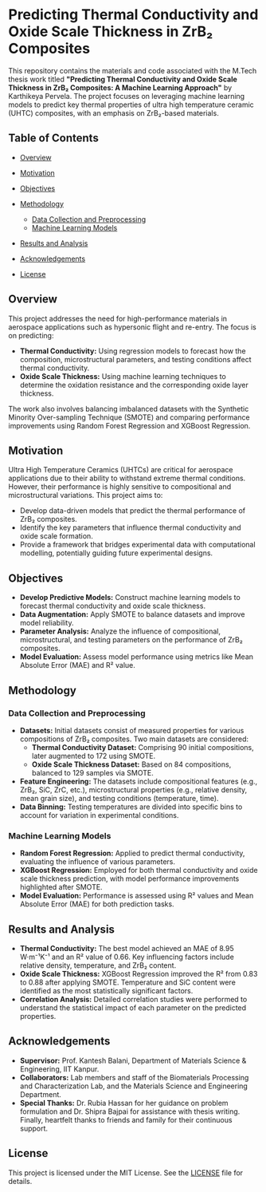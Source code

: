 # Predicting Thermal Conductivity and Oxide Scale Thickness in ZrB₂ Composites

This repository contains the materials and code associated with the M.Tech thesis work titled **"Predicting Thermal Conductivity and Oxide Scale Thickness in ZrB₂ Composites: A Machine Learning Approach"** by Karthikeya Pervela. The project focuses on leveraging machine learning models to predict key thermal properties of ultra high temperature ceramic (UHTC) composites, with an emphasis on ZrB₂-based materials.

## Table of Contents

- [Overview](#overview)
- [Motivation](#motivation)
- [Objectives](#objectives)
- [Methodology](#methodology)
  - [Data Collection and Preprocessing](#data-collection-and-preprocessing)
  - [Machine Learning Models](#machine-learning-models)
- [Results and Analysis](#results-and-analysis)

- [Acknowledgements](#acknowledgements)
- [License](#license)

## Overview

This project addresses the need for high-performance materials in aerospace applications such as hypersonic flight and re-entry. The focus is on predicting:
- **Thermal Conductivity:** Using regression models to forecast how the composition, microstructural parameters, and testing conditions affect thermal conductivity.
- **Oxide Scale Thickness:** Using machine learning techniques to determine the oxidation resistance and the corresponding oxide layer thickness.

The work also involves balancing imbalanced datasets with the Synthetic Minority Over-sampling Technique (SMOTE) and comparing performance improvements using Random Forest Regression and XGBoost Regression.

## Motivation

Ultra High Temperature Ceramics (UHTCs) are critical for aerospace applications due to their ability to withstand extreme thermal conditions. However, their performance is highly sensitive to compositional and microstructural variations. This project aims to:
- Develop data-driven models that predict the thermal performance of ZrB₂ composites.
- Identify the key parameters that influence thermal conductivity and oxide scale formation.
- Provide a framework that bridges experimental data with computational modelling, potentially guiding future experimental designs.

## Objectives

- **Develop Predictive Models:** Construct machine learning models to forecast thermal conductivity and oxide scale thickness.
- **Data Augmentation:** Apply SMOTE to balance datasets and improve model reliability.
- **Parameter Analysis:** Analyze the influence of compositional, microstructural, and testing parameters on the performance of ZrB₂ composites.
- **Model Evaluation:** Assess model performance using metrics like Mean Absolute Error (MAE) and R² value.

## Methodology

### Data Collection and Preprocessing

- **Datasets:** Initial datasets consist of measured properties for various compositions of ZrB₂ composites. Two main datasets are considered:
  - **Thermal Conductivity Dataset:** Comprising 90 initial compositions, later augmented to 172 using SMOTE.
  - **Oxide Scale Thickness Dataset:** Based on 84 compositions, balanced to 129 samples via SMOTE.
- **Feature Engineering:** The datasets include compositional features (e.g., ZrB₂, SiC, ZrC, etc.), microstructural properties (e.g., relative density, mean grain size), and testing conditions (temperature, time).
- **Data Binning:** Testing temperatures are divided into specific bins to account for variation in experimental conditions.

### Machine Learning Models

- **Random Forest Regression:** Applied to predict thermal conductivity, evaluating the influence of various parameters.
- **XGBoost Regression:** Employed for both thermal conductivity and oxide scale thickness prediction, with model performance improvements highlighted after SMOTE.
- **Model Evaluation:** Performance is assessed using R² values and Mean Absolute Error (MAE) for both prediction tasks.

## Results and Analysis

- **Thermal Conductivity:** The best model achieved an MAE of 8.95 W·m⁻¹K⁻¹ and an R² value of 0.66. Key influencing factors include relative density, temperature, and ZrB₂ content.
- **Oxide Scale Thickness:** XGBoost Regression improved the R² from 0.83 to 0.88 after applying SMOTE. Temperature and SiC content were identified as the most statistically significant factors.
- **Correlation Analysis:** Detailed correlation studies were performed to understand the statistical impact of each parameter on the predicted properties.


## Acknowledgements

- **Supervisor:** Prof. Kantesh Balani, Department of Materials Science & Engineering, IIT Kanpur.
- **Collaborators:** Lab members and staff of the Biomaterials Processing and Characterization Lab, and the Materials Science and Engineering Department.
- **Special Thanks:** Dr. Rubia Hassan for her guidance on problem formulation and Dr. Shipra Bajpai for assistance with thesis writing. Finally, heartfelt thanks to friends and family for their continuous support.

## License

This project is licensed under the MIT License. See the [LICENSE](LICENSE) file for details.
```
